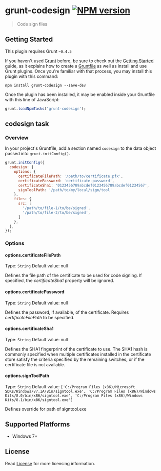 # grunt-codesign [![NPM version](https://badge.fury.io/js/grunt-codesign.svg)](http://badge.fury.io/js/grunt-codesign)

> Code sign files

## Getting Started
This plugin requires Grunt `~0.4.5`

If you haven't used [Grunt](http://gruntjs.com/) before, be sure to check out the [Getting Started](http://gruntjs.com/getting-started) guide, as it explains how to create a [Gruntfile](http://gruntjs.com/sample-gruntfile) as well as install and use Grunt plugins. Once you're familiar with that process, you may install this plugin with this command:

```shell
npm install grunt-codesign --save-dev
```

Once the plugin has been installed, it may be enabled inside your Gruntfile with this line of JavaScript:

```js
grunt.loadNpmTasks('grunt-codesign');
```

## codesign task

### Overview
In your project's Gruntfile, add a section named `codesign` to the data object passed into `grunt.initConfig()`.

```js
grunt.initConfig({
  codesign: {
    options: {
      certificateFilePath: '/path/to/certificate.pfx',
      certificatePassword: 'certificate-password',
      certificateSha1: '0123456789abcdef0123456789abcdef01234567',
      signToolPath: '/path/to/my/local/sign/tool'
    },
    files: {
      src: [
        '/path/to/file-1/to/be/signed',
        '/path/to/file-2/to/be/signed',
      ]
    },
  },
});
```

### Options

#### options.certificateFilePath
Type: `String`
Default value: null

Defines the file path of the certificate to be used for code signing. If specified, the _certificateSha1_ property will be ignored.

#### options.certificatePassword
Type: `String`
Default value: null

Defines the password, if available, of the certificate. Requires _certificateFilePath_ to be specified.

#### options.certificateSha1
Type: `String`
Default value: null

Defines the SHA1 fingerprint of the certificate to use. The SHA1 hash is commonly specified when multiple certificates installed in the certificate store satisfy the criteria specified by the remaining switches, or if the certificate file is not available.

#### options.signToolPath
Type: `String`
Default value: `['C:/Program Files (x86)/Microsoft SDKs/Windows/v7.1A/Bin/signtool.exe', 'C:/Program Files (x86)/Windows Kits/8.0/bin/x86/signtool.exe', 'C:/Program Files (x86)/Windows Kits/8.1/bin/x86/signtool.exe']`

Defines override for path of signtool.exe

## Supported Platforms
* Windows 7+

## License

Read [License](LICENSE) for more licensing information.
